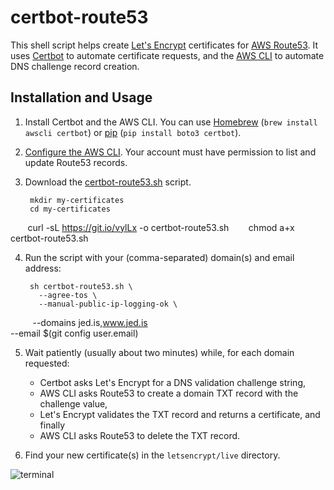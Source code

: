 certbot-route53
===============

This shell script helps create [Let's Encrypt][] certificates for [AWS Route53][]. It uses [Certbot][] to automate certificate requests, and the [AWS CLI][] to automate DNS challenge record creation.

Installation and Usage
----------------------

1. Install Certbot and the AWS CLI. You can use [Homebrew][] (`brew install awscli certbot`) or [pip][] (`pip install boto3 certbot`).

2. [Configure the AWS CLI][]. Your account must have permission to list and update Route53 records.

3. Download the [certbot-route53.sh][] script.

        mkdir my-certificates
        cd my-certificates
        curl -sL https://git.io/vylLx -o certbot-route53.sh
        chmod a+x certbot-route53.sh

4. Run the script with your (comma-separated) domain(s) and email address:

        sh certbot-route53.sh \
          --agree-tos \
          --manual-public-ip-logging-ok \
          --domains jed.is,www.jed.is \
          --email $(git config user.email)

5. Wait patiently (usually about two minutes) while, for each domain requested:

    - Certbot asks Let's Encrypt for a DNS validation challenge string,
    - AWS CLI asks Route53 to create a domain TXT record with the challenge value,
    - Let's Encrypt validates the TXT record and returns a certificate, and finally
    - AWS CLI asks Route53 to delete the TXT record.

6. Find your new certificate(s) in the `letsencrypt/live` directory.

![terminal](https://cloud.githubusercontent.com/assets/4433/23584470/9306b8ac-0130-11e7-9ffc-ef7d91971620.png)

[AWS Route53]: https://aws.amazon.com/route53
[Let's Encrypt]: https://letsencrypt.org
[Certbot]: https://certbot.eff.org
[AWS CLI]: https://aws.amazon.com/cli/
[Homebrew]: https://brew.sh/
[pip]: https://pypi.python.org/pypi/pip
[certbot-route53.sh]: https://git.io/vylLx
[Configure the AWS CLI]: http://docs.aws.amazon.com/cli/latest/userguide/cli-chap-getting-started.html
